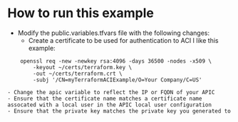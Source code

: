 # How to run this example

-  Modify the public.variables.tfvars file with the following changes:
	- Create a certificate to be used for authentication to ACI
	 I like this example:
```
    openssl req -new -newkey rsa:4096 -days 36500 -nodes -x509 \
    	-keyout ~/certs/terraform.key \
    	-out ~/certs/terraform.crt \
    	-subj '/CN=myTerraformACIExample/O=Your Company/C=US'
```
	- Change the apic variable to reflect the IP or FQDN of your APIC
	- Ensure that the certificate name matches a certificate name assocated with a local user in the APIC local user configuration
	- Ensure that the private key matches the private key you generated to 
